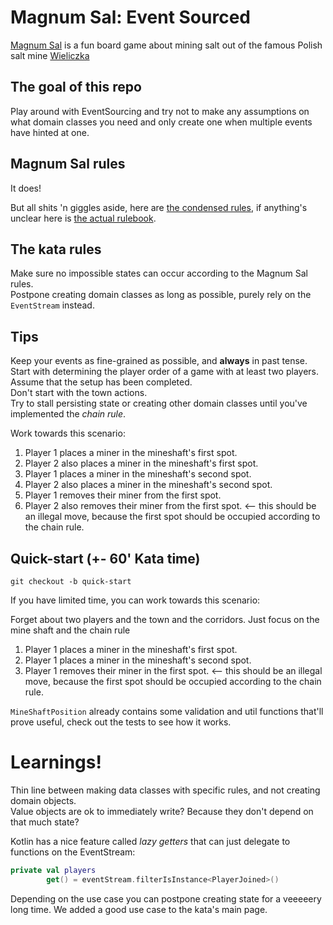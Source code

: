 # Magnum Sal: Event Sourced

[Magnum Sal](https://boardgamegeek.com/boardgame/73316/magnum-sal) is a fun board game about mining salt out of the famous Polish salt mine [Wieliczka](https://www.wieliczka-saltmine.com/)

## The goal of this repo
Play around with EventSourcing and try not to make any assumptions on what domain classes you need and only create one when multiple events have hinted at one.

## Magnum Sal rules
It does!

But all shits 'n giggles aside, here are [the condensed rules](./condensed-rules.md), if anything's unclear here is [the actual rulebook](./rulebook.pdf).

## The kata rules
Make sure no impossible states can occur according to the Magnum Sal rules.  
Postpone creating domain classes as long as possible, purely rely on the `EventStream` instead.

## Tips
Keep your events as fine-grained as possible, and **always** in past tense.  
Start with determining the player order of a game with at least two players. Assume that the setup has been completed.  
Don't start with the town actions.  
Try to stall persisting state or creating other domain classes until you've implemented the _chain rule_.

Work towards this scenario:

1) Player 1 places a miner in the mineshaft's first spot.
1) Player 2 also places a miner in the mineshaft's first spot.
1) Player 1 places a miner in the mineshaft's second spot.
1) Player 2 also places a miner in the mineshaft's second spot.
1) Player 1 removes their miner from the first spot.
1) Player 2 also removes their miner from the first spot. <-- this should be an illegal move, because the first spot should be occupied according to the chain rule.

## Quick-start (+- 60' Kata time)
```shell script
git checkout -b quick-start
```

If you have limited time, you can work towards this scenario:

Forget about two players and the town and the corridors. Just focus on the mine shaft and the chain rule 

1) Player 1 places a miner in the mineshaft's first spot.
1) Player 1 places a miner in the mineshaft's second spot.
1) Player 1 removes their miner in the first spot. <-- this should be an illegal move, because the first spot should be occupied according to the chain rule.

`MineShaftPosition` already contains some validation and util functions that'll prove useful, check out the tests to see how it works.

# Learnings!
Thin line between making data classes with specific rules, and not creating domain objects.  
Value objects are ok to immediately write? Because they don't depend on that much state?

Kotlin has a nice feature called _lazy getters_ that can just delegate to functions on the EventStream:
```kotlin
private val players
        get() = eventStream.filterIsInstance<PlayerJoined>()
```

Depending on the use case you can postpone creating state for a veeeeery long time. We added a good use case to the kata's main page.
